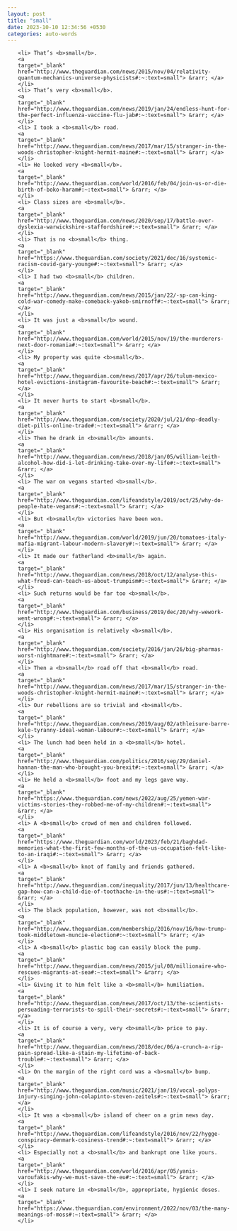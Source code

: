 ```yaml
---
layout: post
title: "small"
date: 2023-10-10 12:34:56 +0530
categories: auto-words
---
```

<ol>

    <li> That’s <b>small</b>.
    <a 
    target="_blank" 
    href="http://www.theguardian.com/news/2015/nov/04/relativity-quantum-mechanics-universe-physicists#:~:text=small"> &rarr; </a>
    </li>
    <li> That’s very <b>small</b>.
    <a 
    target="_blank" 
    href="http://www.theguardian.com/news/2019/jan/24/endless-hunt-for-the-perfect-influenza-vaccine-flu-jab#:~:text=small"> &rarr; </a>
    </li>
    <li> I took a <b>small</b> road.
    <a 
    target="_blank" 
    href="http://www.theguardian.com/news/2017/mar/15/stranger-in-the-woods-christopher-knight-hermit-maine#:~:text=small"> &rarr; </a>
    </li>
    <li> He looked very <b>small</b>.
    <a 
    target="_blank" 
    href="http://www.theguardian.com/world/2016/feb/04/join-us-or-die-birth-of-boko-haram#:~:text=small"> &rarr; </a>
    </li>
    <li> Class sizes are <b>small</b>.
    <a 
    target="_blank" 
    href="http://www.theguardian.com/news/2020/sep/17/battle-over-dyslexia-warwickshire-staffordshire#:~:text=small"> &rarr; </a>
    </li>
    <li> That is no <b>small</b> thing.
    <a 
    target="_blank" 
    href="https://www.theguardian.com/society/2021/dec/16/systemic-racism-covid-gary-younge#:~:text=small"> &rarr; </a>
    </li>
    <li> I had two <b>small</b> children.
    <a 
    target="_blank" 
    href="http://www.theguardian.com/news/2015/jan/22/-sp-can-king-cold-war-comedy-make-comeback-yakob-smirnoff#:~:text=small"> &rarr; </a>
    </li>
    <li> It was just a <b>small</b> wound.
    <a 
    target="_blank" 
    href="http://www.theguardian.com/world/2015/nov/19/the-murderers-next-door-romania#:~:text=small"> &rarr; </a>
    </li>
    <li> My property was quite <b>small</b>.
    <a 
    target="_blank" 
    href="http://www.theguardian.com/news/2017/apr/26/tulum-mexico-hotel-evictions-instagram-favourite-beach#:~:text=small"> &rarr; </a>
    </li>
    <li> It never hurts to start <b>small</b>.
    <a 
    target="_blank" 
    href="http://www.theguardian.com/society/2020/jul/21/dnp-deadly-diet-pills-online-trade#:~:text=small"> &rarr; </a>
    </li>
    <li> Then he drank in <b>small</b> amounts.
    <a 
    target="_blank" 
    href="http://www.theguardian.com/news/2018/jan/05/william-leith-alcohol-how-did-i-let-drinking-take-over-my-life#:~:text=small"> &rarr; </a>
    </li>
    <li> The war on vegans started <b>small</b>.
    <a 
    target="_blank" 
    href="http://www.theguardian.com/lifeandstyle/2019/oct/25/why-do-people-hate-vegans#:~:text=small"> &rarr; </a>
    </li>
    <li> But <b>small</b> victories have been won.
    <a 
    target="_blank" 
    href="http://www.theguardian.com/world/2019/jun/20/tomatoes-italy-mafia-migrant-labour-modern-slavery#:~:text=small"> &rarr; </a>
    </li>
    <li> It made our fatherland <b>small</b> again.
    <a 
    target="_blank" 
    href="http://www.theguardian.com/news/2018/oct/12/analyse-this-what-freud-can-teach-us-about-trumpism#:~:text=small"> &rarr; </a>
    </li>
    <li> Such returns would be far too <b>small</b>.
    <a 
    target="_blank" 
    href="http://www.theguardian.com/business/2019/dec/20/why-wework-went-wrong#:~:text=small"> &rarr; </a>
    </li>
    <li> His organisation is relatively <b>small</b>.
    <a 
    target="_blank" 
    href="http://www.theguardian.com/society/2016/jan/26/big-pharmas-worst-nightmare#:~:text=small"> &rarr; </a>
    </li>
    <li> Then a <b>small</b> road off that <b>small</b> road.
    <a 
    target="_blank" 
    href="http://www.theguardian.com/news/2017/mar/15/stranger-in-the-woods-christopher-knight-hermit-maine#:~:text=small"> &rarr; </a>
    </li>
    <li> Our rebellions are so trivial and <b>small</b>.
    <a 
    target="_blank" 
    href="http://www.theguardian.com/news/2019/aug/02/athleisure-barre-kale-tyranny-ideal-woman-labour#:~:text=small"> &rarr; </a>
    </li>
    <li> The lunch had been held in a <b>small</b> hotel.
    <a 
    target="_blank" 
    href="http://www.theguardian.com/politics/2016/sep/29/daniel-hannan-the-man-who-brought-you-brexit#:~:text=small"> &rarr; </a>
    </li>
    <li> He held a <b>small</b> foot and my legs gave way.
    <a 
    target="_blank" 
    href="https://www.theguardian.com/news/2022/aug/25/yemen-war-victims-stories-they-robbed-me-of-my-children#:~:text=small"> &rarr; </a>
    </li>
    <li> A <b>small</b> crowd of men and children followed.
    <a 
    target="_blank" 
    href="https://www.theguardian.com/world/2023/feb/21/baghdad-memories-what-the-first-few-months-of-the-us-occupation-felt-like-to-an-iraqi#:~:text=small"> &rarr; </a>
    </li>
    <li> A <b>small</b> knot of family and friends gathered.
    <a 
    target="_blank" 
    href="http://www.theguardian.com/inequality/2017/jun/13/healthcare-gap-how-can-a-child-die-of-toothache-in-the-us#:~:text=small"> &rarr; </a>
    </li>
    <li> The black population, however, was not <b>small</b>.
    <a 
    target="_blank" 
    href="http://www.theguardian.com/membership/2016/nov/16/how-trump-took-middletown-muncie-election#:~:text=small"> &rarr; </a>
    </li>
    <li> A <b>small</b> plastic bag can easily block the pump.
    <a 
    target="_blank" 
    href="http://www.theguardian.com/news/2015/jul/08/millionaire-who-rescues-migrants-at-sea#:~:text=small"> &rarr; </a>
    </li>
    <li> Giving it to him felt like a <b>small</b> humiliation.
    <a 
    target="_blank" 
    href="http://www.theguardian.com/news/2017/oct/13/the-scientists-persuading-terrorists-to-spill-their-secrets#:~:text=small"> &rarr; </a>
    </li>
    <li> It is of course a very, very <b>small</b> price to pay.
    <a 
    target="_blank" 
    href="http://www.theguardian.com/news/2018/dec/06/a-crunch-a-rip-pain-spread-like-a-stain-my-lifetime-of-back-trouble#:~:text=small"> &rarr; </a>
    </li>
    <li> On the margin of the right cord was a <b>small</b> bump.
    <a 
    target="_blank" 
    href="http://www.theguardian.com/music/2021/jan/19/vocal-polyps-injury-singing-john-colapinto-steven-zeitels#:~:text=small"> &rarr; </a>
    </li>
    <li> It was a <b>small</b> island of cheer on a grim news day.
    <a 
    target="_blank" 
    href="http://www.theguardian.com/lifeandstyle/2016/nov/22/hygge-conspiracy-denmark-cosiness-trend#:~:text=small"> &rarr; </a>
    </li>
    <li> Especially not a <b>small</b> and bankrupt one like yours.
    <a 
    target="_blank" 
    href="http://www.theguardian.com/world/2016/apr/05/yanis-varoufakis-why-we-must-save-the-eu#:~:text=small"> &rarr; </a>
    </li>
    <li> I seek nature in <b>small</b>, appropriate, hygienic doses.
    <a 
    target="_blank" 
    href="https://www.theguardian.com/environment/2022/nov/03/the-many-meanings-of-moss#:~:text=small"> &rarr; </a>
    </li>